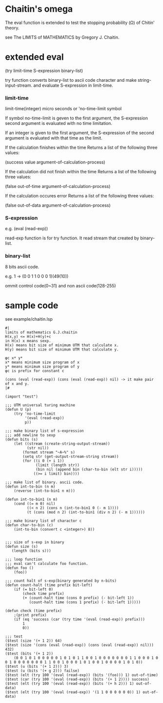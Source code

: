 # Chaitin's omega
The eval function is extended to test the stopping probability (Ω) of Chitin' theory.

see The LIMITS of MATHEMATICS by Gregory J. Chaitin.

# extended eval
(try limit-time S-expression binary-list)

try function converts binary-list to ascii code character and make string-input-stream.
and evaluate S-expression in limit-time.

### limit-time
limit-time(integer)  micro seconds
or 'no-time-limit symbol 

If symbol no-time-limit is geven to the first argument, the S-expression second argument is evaluated with no time limitation.

If an integer is given to the first argument, the S-expression of the second argument is evaluated with that time as the limit.

If the calculation finishes within the time
Returns a list of the following three values:

(success value argument-of-calculation-process)

If the calculation did not finish within the time
Returns a list of the following three values:

(false out-of-time argument-of-calculation-process)

If the calculation occures error
Returns a list of the following three values:

(false out-of-data argument-of-calculation-process)

### S-expression
e.g.  (eval (read-exp))

read-exp function is for try function. It read stream that created by binary-list.

### binary-list
8 bits ascii code.

e.g. 1 -> (0 0 1 1 0 0 0 1)(49(10))

ommit control code(0~31) and non ascii code(128-255)

# sample code

see example/chaitin.lsp

```
#|
limits of mathematics G.J.chaitin
H(x,y) <= H(x)+H(y)+c
in H(x) x means sexp.
H(x) means bit size of minimum UTM that calculate x.
H(y) means bit size of minimum UTM that calculate y.

φc x* y* 
x* means minimum size program of x
y* means minimum size program of y
φc is prefix for constant c

(cons (eval (read-exp)) (cons (eval (read-exp)) nil) -> it make pair of x and y.
|#          

(import "test")

;;; UTM universal turing machine 
(defun U (p)
    (try 'no-time-limit
         '(eval (read-exp))
         p))

;;; make binary list of s-expression
;;; add newline to sexp 
(defun bits (s)
    (let ((stream (create-string-output-stream))
          (str nil))
        (format stream "~A~%" s)
        (setq str (get-output-stream-string stream))
        (for ((i 0 (+ i 1))
              (limit (length str))
              (bin nil (append bin (char-to-bin (elt str i)))))
             ((>= i limit) bin))))

;;; make list of binary. ascii code.
(defun int-to-bin (n m) 
    (reverse (int-to-bin1 n m)))

(defun int-to-bin1 (n m)
    (cond ((= m 0) nil) 
          ((< n 2) (cons n (int-to-bin1 0 (- m 1))))
          (t (cons (mod n 2) (int-to-bin1 (div n 2) (- m 1))))))

;;; make binary list of charactor c
(defun char-to-bin (c)
    (int-to-bin (convert c <integer>) 8))


;;; size of s-exp in binary
(defun size (s)
   (length (bits s)))

;;; loop function
;;; eval can't calculate foo function.
(defun foo ()
    (foo))

;;; count halt of s-exp(binary generated by n-bits)
(defun count-halt (time prefix bit-left)
    (if (= bit-left 0)
        (check time prefix)
        (+ (count-halt time (cons 0 prefix) (- bit-left 1))
           (count-halt time (cons 1 prefix) (- bit-left 1)))))

(defun check (time prefix)
    ;(print prefix)
    (if (eq 'success (car (try time '(eval (read-exp)) prefix)))
        1 
        0))

;;; test
($test (size '(+ 1 2)) 64)
($test (size '(cons (eval (read-exp)) (cons (eval (read-exp)) nil))) 432)
($test (bits '(+ 1 2))
    (0 0 1 0 1 0 0 0 0 0 1 0 1 0 1 1 0 0 1 0 0 0 0 0 0 0 1 1 0 0 0 1 0 0 1 0 0 0 0 0 0 0 1 1 0 0 1 0 0 0 1 0 1 0 0 1 0 0 0 0 1 0 1 0))
($test (u (bits '(+ 1 2))) 3)
($test (u (bits '(+ g 2))) failse)
($test (elt (try 100 '(eval (read-exp)) (bits '(foo))) 1) out-of-time)
($test (car (try 100 '(eval (read-exp)) (bits '(+ 1 2)))) success)
($test (elt (try 100 '(eval (read-exp)) (bits '(+ h 2))) 1) out-of-data)
($test (elt (try 100 '(eval (read-exp)) '(1 1 0 0 0 0 0 0)) 1) out-of-data)


```
